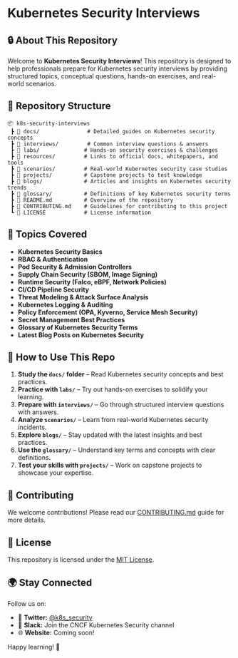 # Kubernetes Security Interviews

## 🔒 About This Repository
Welcome to **Kubernetes Security Interviews**! This repository is designed to help professionals prepare for Kubernetes security interviews by providing structured topics, conceptual questions, hands-on exercises, and real-world scenarios.

## 📂 Repository Structure
```
📦 k8s-security-interviews
 ┣ 📂 docs/               # Detailed guides on Kubernetes security concepts
 ┣ 📂 interviews/         # Common interview questions & answers
 ┣ 📂 labs/              # Hands-on security exercises & challenges
 ┣ 📂 resources/         # Links to official docs, whitepapers, and tools
 ┣ 📂 scenarios/         # Real-world Kubernetes security case studies
 ┣ 📂 projects/          # Capstone projects to test knowledge
 ┣ 📂 blogs/             # Articles and insights on Kubernetes security trends
 ┣ 📂 glossary/          # Definitions of key Kubernetes security terms
 ┣ 📜 README.md          # Overview of the repository
 ┣ 📜 CONTRIBUTING.md    # Guidelines for contributing to this project
 ┗ 📜 LICENSE            # License information
```

## 📖 Topics Covered
- **Kubernetes Security Basics**
- **RBAC & Authentication**
- **Pod Security & Admission Controllers**
- **Supply Chain Security (SBOM, Image Signing)**
- **Runtime Security (Falco, eBPF, Network Policies)**
- **CI/CD Pipeline Security**
- **Threat Modeling & Attack Surface Analysis**
- **Kubernetes Logging & Auditing**
- **Policy Enforcement (OPA, Kyverno, Service Mesh Security)**
- **Secret Management Best Practices**
- **Glossary of Kubernetes Security Terms**
- **Latest Blog Posts on Kubernetes Security**

## 🎯 How to Use This Repo
1. **Study the `docs/` folder** – Read Kubernetes security concepts and best practices.
2. **Practice with `labs/`** – Try out hands-on exercises to solidify your learning.
3. **Prepare with `interviews/`** – Go through structured interview questions with answers.
4. **Analyze `scenarios/`** – Learn from real-world Kubernetes security incidents.
5. **Explore `blogs/`** – Stay updated with the latest insights and best practices.
6. **Use the `glossary/`** – Understand key terms and concepts with clear definitions.
7. **Test your skills with `projects/`** – Work on capstone projects to showcase your expertise.

## 👥 Contributing
We welcome contributions! Please read our [CONTRIBUTING.md](CONTRIBUTING.md) guide for more details.

## 📜 License
This repository is licensed under the [MIT License](LICENSE).

## 🌍 Stay Connected
Follow us on:
- 📢 **Twitter:** [@k8s_security](https://twitter.com/k8s_security)
- 💬 **Slack:** Join the CNCF Kubernetes Security channel
- 🌐 **Website:** Coming soon!

Happy learning! 🚀
